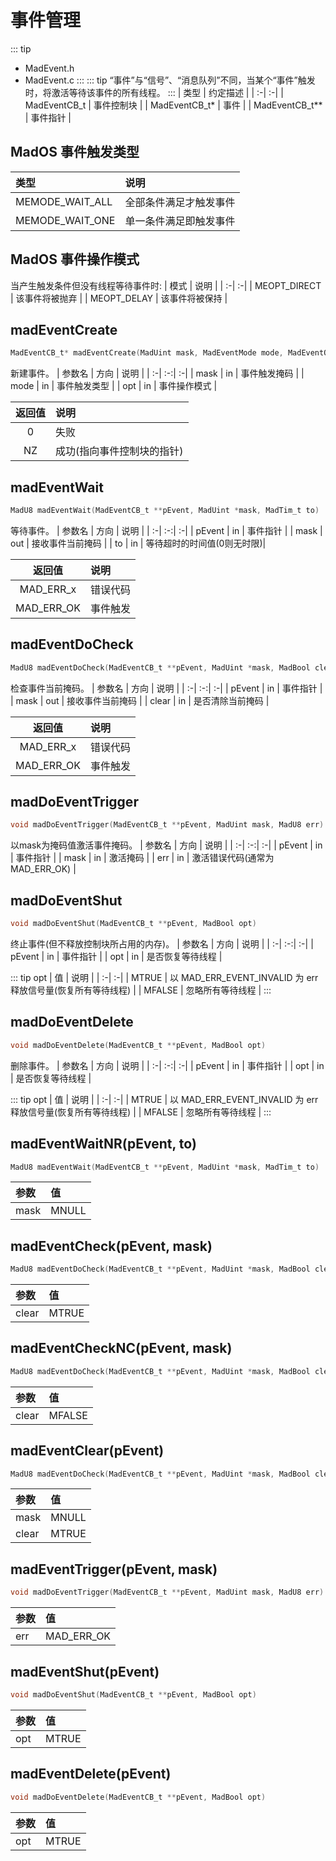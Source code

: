 # 事件管理
::: tip
- MadEvent.h
- MadEvent.c
:::
::: tip
“事件”与“信号”、“消息队列”不同，当某个“事件”触发时，将激活等待该事件的所有线程。
:::
| 类型 | 约定描述 |
| :-| :-|
| MadEventCB_t   | 事件控制块 |
| MadEventCB_t*  | 事件 |
| MadEventCB_t** | 事件指针 |

## MadOS 事件触发类型
| 类型 | 说明 |
| :-| :-|
| MEMODE_WAIT_ALL | 全部条件满足才触发事件 |
| MEMODE_WAIT_ONE | 单一条件满足即触发事件 |

## MadOS 事件操作模式
当产生触发条件但没有线程等待事件时: 
| 模式 | 说明 |
| :-| :-|
| MEOPT_DIRECT | 该事件将被抛弃 |
| MEOPT_DELAY  | 该事件将被保持 |

## madEventCreate
```c
MadEventCB_t* madEventCreate(MadUint mask, MadEventMode mode, MadEventOpt opt)
```
新建事件。
| 参数名 | 方向 | 说明 |
| :-| :-:| :-|
| mask | in | 事件触发掩码 |
| mode | in | 事件触发类型 |
| opt  | in | 事件操作模式 |

| 返回值 | 说明 |
| :-:| :-|
| 0  | 失败 |
| NZ | 成功(指向事件控制块的指针) |

## madEventWait
```c
MadU8 madEventWait(MadEventCB_t **pEvent, MadUint *mask, MadTim_t to)
```
等待事件。
| 参数名 | 方向 | 说明 |
| :-| :-:| :-|
| pEvent | in  | 事件指针 |
| mask   | out | 接收事件当前掩码 |
| to     | in  | 等待超时的时间值(0则无时限)|

| 返回值 | 说明 |
| :-:| :-|
| MAD_ERR_x  | 错误代码 |
| MAD_ERR_OK | 事件触发 |

## madEventDoCheck
```c
MadU8 madEventDoCheck(MadEventCB_t **pEvent, MadUint *mask, MadBool clear)
```
检查事件当前掩码。
| 参数名 | 方向 | 说明 |
| :-| :-:| :-|
| pEvent | in  | 事件指针 |
| mask   | out | 接收事件当前掩码 |
| clear  | in  | 是否清除当前掩码 |

| 返回值 | 说明 |
| :-:| :-|
| MAD_ERR_x  | 错误代码 |
| MAD_ERR_OK | 事件触发 |

## madDoEventTrigger
```c
void madDoEventTrigger(MadEventCB_t **pEvent, MadUint mask, MadU8 err)
```
以mask为掩码值激活事件掩码。
| 参数名 | 方向 | 说明 |
| :-| :-:| :-|
| pEvent | in | 事件指针 |
| mask   | in | 激活掩码 |
| err    | in | 激活错误代码(通常为MAD_ERR_OK) |

## madDoEventShut
```c
void madDoEventShut(MadEventCB_t **pEvent, MadBool opt)
```
终止事件(但不释放控制块所占用的内存)。
| 参数名 | 方向 | 说明 |
| :-| :-:| :-|
| pEvent | in | 事件指针 |
| opt    | in | 是否恢复等待线程 |

::: tip opt
| 值 | 说明 |
| :-| :-|
| MTRUE  | 以 MAD_ERR_EVENT_INVALID 为 err 释放信号量(恢复所有等待线程) |
| MFALSE | 忽略所有等待线程 |
:::

## madDoEventDelete
```c
void madDoEventDelete(MadEventCB_t **pEvent, MadBool opt)
```
删除事件。
| 参数名 | 方向 | 说明 |
| :-| :-:| :-|
| pEvent | in | 事件指针 |
| opt    | in | 是否恢复等待线程 |

::: tip opt
| 值 | 说明 |
| :-| :-|
| MTRUE  | 以 MAD_ERR_EVENT_INVALID 为 err 释放信号量(恢复所有等待线程) |
| MFALSE | 忽略所有等待线程 |
:::

## madEventWaitNR(pEvent, to)
```c
MadU8 madEventWait(MadEventCB_t **pEvent, MadUint *mask, MadTim_t to)
```
| 参数 | 值 |
| :-| :-|
| mask | MNULL |

## madEventCheck(pEvent, mask)
```c
MadU8 madEventDoCheck(MadEventCB_t **pEvent, MadUint *mask, MadBool clear)
```
| 参数 | 值 |
| :-| :-|
| clear | MTRUE |

## madEventCheckNC(pEvent, mask)
```c
MadU8 madEventDoCheck(MadEventCB_t **pEvent, MadUint *mask, MadBool clear)
```
| 参数 | 值 |
| :-| :-|
| clear | MFALSE |

## madEventClear(pEvent)
```c
MadU8 madEventDoCheck(MadEventCB_t **pEvent, MadUint *mask, MadBool clear)
```
| 参数 | 值 |
| :-| :-|
| mask  | MNULL |
| clear | MTRUE |

## madEventTrigger(pEvent, mask)
```c
void madDoEventTrigger(MadEventCB_t **pEvent, MadUint mask, MadU8 err)
```
| 参数 | 值 |
| :-| :-|
| err  | MAD_ERR_OK |

## madEventShut(pEvent)
```c
void madDoEventShut(MadEventCB_t **pEvent, MadBool opt)
```
| 参数 | 值 |
| :-| :-|
| opt | MTRUE |

## madEventDelete(pEvent)
```c
void madDoEventDelete(MadEventCB_t **pEvent, MadBool opt)
```
| 参数 | 值 |
| :-| :-|
| opt | MTRUE |
